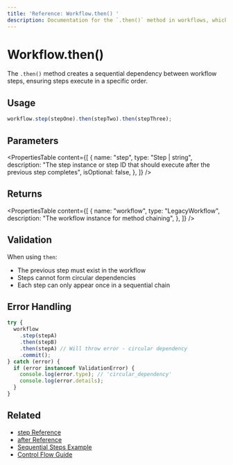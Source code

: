 ```yaml
---
title: 'Reference: Workflow.then() '
description: Documentation for the `.then()` method in workflows, which creates sequential dependencies between steps.
---
```


# Workflow.then()

The `.then()` method creates a sequential dependency between workflow steps, ensuring steps execute in a specific order.

## Usage

```typescript
workflow.step(stepOne).then(stepTwo).then(stepThree);
```

## Parameters

<PropertiesTable
content={[
{
name: "step",
type: "Step | string",
description:
"The step instance or step ID that should execute after the previous step completes",
isOptional: false,
},
]}
/>

## Returns

<PropertiesTable
content={[
{
name: "workflow",
type: "LegacyWorkflow",
description: "The workflow instance for method chaining",
},
]}
/>

## Validation

When using `then`:

- The previous step must exist in the workflow
- Steps cannot form circular dependencies
- Each step can only appear once in a sequential chain

## Error Handling

```typescript
try {
  workflow
    .step(stepA)
    .then(stepB)
    .then(stepA) // Will throw error - circular dependency
    .commit();
} catch (error) {
  if (error instanceof ValidationError) {
    console.log(error.type); // 'circular_dependency'
    console.log(error.details);
  }
}
```

## Related

- [step Reference](./step-class)
- [after Reference](./after)
- [Sequential Steps Example](../../examples/workflows_legacy/sequential-steps)
- [Control Flow Guide](../../docs/workflows-legacy/control-flow)
